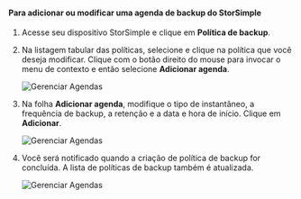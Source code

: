 
<!--author=alkohli last changed: 01/02/17-->

#### Para adicionar ou modificar uma agenda de backup do StorSimple
<a id="to-add-or-modify-a-storsimple-backup-schedule" class="xliff"></a>

1. Acesse seu dispositivo StorSimple e clique em **Política de backup**.

2. Na listagem tabular das políticas, selecione e clique na política que você deseja modificar. Clique com o botão direito do mouse para invocar o menu de contexto e então selecione **Adicionar agenda**.

    ![Gerenciar Agendas](./media/storsimple-8000-add-modify-backup-schedule-u2/addschedule1.png)

3. Na folha **Adicionar agenda**, modifique o tipo de instantâneo, a frequência de backup, a retenção e a data e hora de início. Clique em **Adicionar**.

    ![Gerenciar Agendas](./media/storsimple-8000-add-modify-backup-schedule-u2/addschedule5.png)

4. Você será notificado quando a criação de política de backup for concluída. A lista de políticas de backup também é atualizada.

    ![Gerenciar Agendas](./media/storsimple-8000-add-modify-backup-schedule-u2/addschedule4.png)

